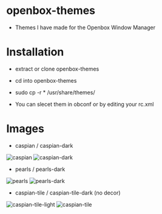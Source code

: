 # openbox-themes
  - Themes I have made for the Openbox Window Manager

# Installation
  - extract or clone openbox-themes

  - cd into openbox-themes

  - sudo cp -r * /usr/share/themes/

  - You can slecet them in obconf or by editing your rc.xml

# Images
  - caspian / caspian-dark

![caspian](https://user-images.githubusercontent.com/29465624/27514790-7f6ce124-5949-11e7-8d58-a059c0508e87.png)
![caspian-dark](https://user-images.githubusercontent.com/29465624/27514799-b87a6478-5949-11e7-832a-31462008b0cb.png)

  - pearls / pearls-dark

![pearls](https://user-images.githubusercontent.com/29465624/27514821-03cce5ae-594a-11e7-9a2a-1c0a5fffec56.png)
![pearls-dark](https://user-images.githubusercontent.com/29465624/27514823-0dffa5de-594a-11e7-8d5d-d4c7cdddb1fe.png)

  - caspian-tile / caspian-tile-dark (no decor)

![caspian-tile-light](https://user-images.githubusercontent.com/29465624/27514807-d6882a90-5949-11e7-9adf-1589d0cd69f7.png)
![caspian-tile](https://user-images.githubusercontent.com/29465624/27514810-dded6c1e-5949-11e7-89fe-2f5f7a4a6503.png)
